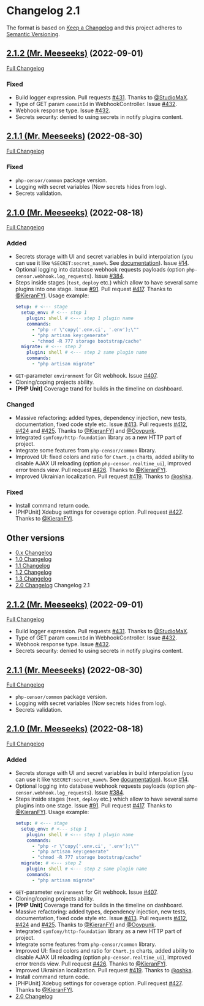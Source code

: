 Changelog 2.1
=============

The format is based on [Keep a Changelog](http://keepachangelog.com/en/1.0.0/) and this project adheres to
[Semantic Versioning](http://semver.org/spec/v2.0.0.html).


## [2.1.2 (Mr. Meeseeks)](https://github.com/php-censor/php-censor/tree/2.1.2) (2022-09-01)

[Full Changelog](https://github.com/php-censor/php-censor/compare/2.1.1...2.1.2)

### Fixed

- Build logger expression. Pull requests [#431](https://github.com/php-censor/php-censor/pull/431). Thanks to [@StudioMaX](https://github.com/StudioMaX).
- Type of GET param `commitId` in WebhookController. Issue [#432](https://github.com/php-censor/php-censor/pull/432).
- Webhook response type. Issue [#432](https://github.com/php-censor/php-censor/pull/432).
- Secrets security: denied to using secrets in notify plugins content.


## [2.1.1 (Mr. Meeseeks)](https://github.com/php-censor/php-censor/tree/2.1.1) (2022-08-30)

[Full Changelog](https://github.com/php-censor/php-censor/compare/2.1.0...2.1.1)

### Fixed

- `php-censor/common` package version.
- Logging with secret variables (Now secrets hides from log).
- Secrets validation.


## [2.1.0 (Mr. Meeseeks)](https://github.com/php-censor/php-censor/tree/2.1.0) (2022-08-18)

[Full Changelog](https://github.com/php-censor/php-censor/compare/2.0.10...2.1.0)

### Added

- Secrets storage with UI and secret variables in build interpolation (you can use it like `%SECRET:secret_name%`. See [documentation](https://github.com/php-censor/php-censor/blob/master/docs/en/interpolation.md)). Issue [#14](https://github.com/php-censor/php-censor/issues/#14).
- Optional logging into database webhook requests payloads (option `php-censor.webhook.log_requests`). Issue [#384](https://github.com/php-censor/php-censor/issues/#384).
- Steps inside stages (`test`, `deploy` etc.) which allow to have several same plugins into one stage. Issue [#91](https://github.com/php-censor/php-censor/issues/#91). Pull request [#417](https://github.com/php-censor/php-censor/pull/417). Thanks to [@KieranFYI](https://github.com/KieranFYI). Usage example:
    ```yml
    setup: # <--- stage
      setup_env: # <--- step 1
        plugin: shell # <--- step 1 plugin name
        commands:
          - "php -r \"copy('.env.ci', '.env');\""
          - "php artisan key:generate"
          - "chmod -R 777 storage bootstrap/cache"
      migrate: # <--- step 2
        plugin: shell # <--- step 2 same plugin name
        commands:
          - "php artisan migrate"
    ```
- `GET`-parameter `environment` for Git webhook. Issue [#407](https://github.com/php-censor/php-censor/issues/#407).
- Cloning/coping projects ability.
- **[PHP Unit]** Coverage trand for builds in the timeline on dashboard.

### Changed

- Massive refactoring: added types, dependency injection, new tests, documentation, fixed code style etc. Issue [#413](https://github.com/php-censor/php-censor/issues/#413). Pull requests [#412](https://github.com/php-censor/php-censor/pull/412), [#424](https://github.com/php-censor/php-censor/pull/424) and [#425](https://github.com/php-censor/php-censor/pull/425). Thanks to [@KieranFYI](https://github.com/KieranFYI) and [@Ooypunk](https://github.com/Ooypunk).
- Integrated `symfony/http-foundation` library as a new HTTP part of project.
- Integrate some features from `php-censor/common` library.
- Improved UI: fixed colors and ratio for `Chart.js` charts, added ability to disable AJAX UI reloading (option `php-censor.realtime_ui`), improved error trends view. Pull request [#426](https://github.com/php-censor/php-censor/pull/426). Thanks to [@KieranFYI](https://github.com/KieranFYI).
- Improved Ukrainian localization. Pull request [#419](https://github.com/php-censor/php-censor/pull/419). Thanks to [@oshka](https://github.com/oshka).

### Fixed

- Install command return code.
- [PHPUnit] Xdebug settings for coverage option. Pull request [#427](https://github.com/php-censor/php-censor/pull/427). Thanks to [@KieranFYI](https://github.com/KieranFYI).

## Other versions

- [0.x Changelog](/docs/CHANGELOG_0.x.md)
- [1.0 Changelog](/docs/CHANGELOG_1.0.md)
- [1.1 Changelog](/docs/CHANGELOG_1.1.md)
- [1.2 Changelog](/docs/CHANGELOG_1.2.md)
- [1.3 Changelog](/docs/CHANGELOG_1.3.md)
- [2.0 Changelog](/docs/CHANGELOG_2.0.md)
Changelog 2.1
## [2.1.2 (Mr. Meeseeks)](https://github.com/php-censor/php-censor/tree/2.1.2) (2022-09-01)
[Full Changelog](https://github.com/php-censor/php-censor/compare/2.1.1...2.1.2)
- Build logger expression. Pull requests [#431](https://github.com/php-censor/php-censor/pull/431). Thanks to [@StudioMaX](https://github.com/StudioMaX).
- Type of GET param `commitId` in WebhookController. Issue [#432](https://github.com/php-censor/php-censor/pull/432).
- Webhook response type. Issue [#432](https://github.com/php-censor/php-censor/pull/432).
- Secrets security: denied to using secrets in notify plugins content.
## [2.1.1 (Mr. Meeseeks)](https://github.com/php-censor/php-censor/tree/2.1.1) (2022-08-30)
[Full Changelog](https://github.com/php-censor/php-censor/compare/2.1.0...2.1.1)
- `php-censor/common` package version.
- Logging with secret variables (Now secrets hides from log).
- Secrets validation.


## [2.1.0 (Mr. Meeseeks)](https://github.com/php-censor/php-censor/tree/2.1.0) (2022-08-18)

[Full Changelog](https://github.com/php-censor/php-censor/compare/2.0.10...2.1.0)

### Added

- Secrets storage with UI and secret variables in build interpolation (you can use it like `%SECRET:secret_name%`. See [documentation](https://github.com/php-censor/php-censor/blob/master/docs/en/interpolation.md)). Issue [#14](https://github.com/php-censor/php-censor/issues/#14).
- Optional logging into database webhook requests payloads (option `php-censor.webhook.log_requests`). Issue [#384](https://github.com/php-censor/php-censor/issues/#384).
- Steps inside stages (`test`, `deploy` etc.) which allow to have several same plugins into one stage. Issue [#91](https://github.com/php-censor/php-censor/issues/#91). Pull request [#417](https://github.com/php-censor/php-censor/pull/417). Thanks to [@KieranFYI](https://github.com/KieranFYI). Usage example:
    ```yml
    setup: # <--- stage
      setup_env: # <--- step 1
        plugin: shell # <--- step 1 plugin name
        commands:
          - "php -r \"copy('.env.ci', '.env');\""
          - "php artisan key:generate"
          - "chmod -R 777 storage bootstrap/cache"
      migrate: # <--- step 2
        plugin: shell # <--- step 2 same plugin name
        commands:
          - "php artisan migrate"
    ```
- `GET`-parameter `environment` for Git webhook. Issue [#407](https://github.com/php-censor/php-censor/issues/#407).
- Cloning/coping projects ability.
- **[PHP Unit]** Coverage trand for builds in the timeline on dashboard.
- Massive refactoring: added types, dependency injection, new tests, documentation, fixed code style etc. Issue [#413](https://github.com/php-censor/php-censor/issues/#413). Pull requests [#412](https://github.com/php-censor/php-censor/pull/412), [#424](https://github.com/php-censor/php-censor/pull/424) and [#425](https://github.com/php-censor/php-censor/pull/425). Thanks to [@KieranFYI](https://github.com/KieranFYI) and [@Ooypunk](https://github.com/Ooypunk).
- Integrated `symfony/http-foundation` library as a new HTTP part of project.
- Integrate some features from `php-censor/common` library.
- Improved UI: fixed colors and ratio for `Chart.js` charts, added ability to disable AJAX UI reloading (option `php-censor.realtime_ui`), improved error trends view. Pull request [#426](https://github.com/php-censor/php-censor/pull/426). Thanks to [@KieranFYI](https://github.com/KieranFYI).
- Improved Ukrainian localization. Pull request [#419](https://github.com/php-censor/php-censor/pull/419). Thanks to [@oshka](https://github.com/oshka).
- Install command return code.
- [PHPUnit] Xdebug settings for coverage option. Pull request [#427](https://github.com/php-censor/php-censor/pull/427). Thanks to [@KieranFYI](https://github.com/KieranFYI).
- [2.0 Changelog](/docs/CHANGELOG_2.0.md)
